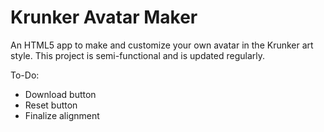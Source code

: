 # Krunker Avatar Maker
An HTML5 app to make and customize your own avatar in the Krunker art style.
This project is semi-functional and is updated regularly.

To-Do:
- Download button
- Reset button
- Finalize alignment
